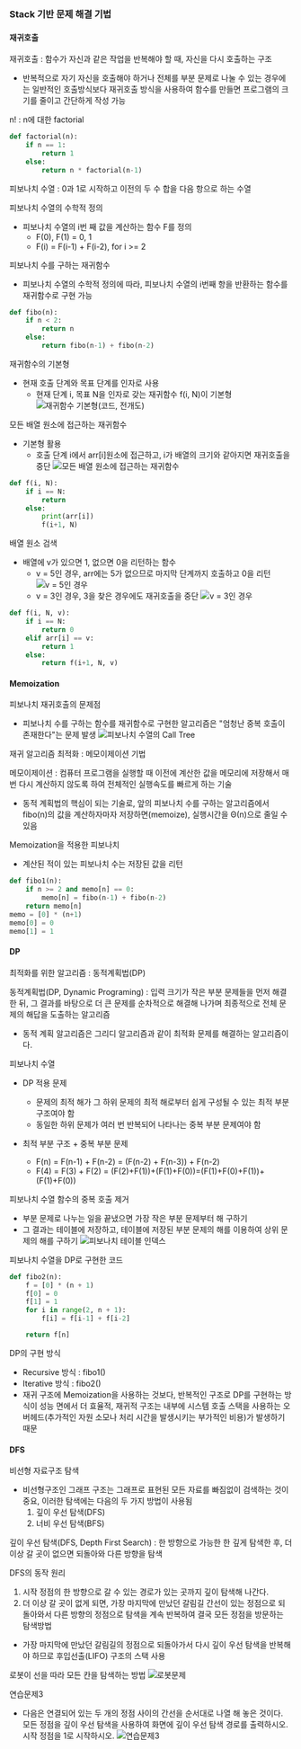 ### Stack 기반 문제 해결 기법
#### 재귀호출
재귀호출 : 함수가 자신과 같은 작업을 반복해야 할 때, 자신을 다시 호출하는 구조
- 반복적으로 자기 자신을 호출해야 하거나 전체를 부분 문제로 나눌 수 있는 경우에는 일반적인 호출방식보다 재귀호출 방식을 사용하여 함수를 만들면 프로그램의 크기를 줄이고 간단하게 작성 가능

n! : n에 대한 factorial
```python
def factorial(n):
    if n == 1:
        return 1
    else:
        return n * factorial(n-1)
```

피보나치 수열 : 0과 1로 시작하고 이전의 두 수 합을 다음 항으로 하는 수열

피보나치 수열의 수학적 정의
- 피보나치 수열의 i번 째 값을 계산하는 함수 F를 정의
  - F(0), F(1) = 0, 1
  - F(i) = F(i-1) + F(i-2), for i >= 2

피보나치 수를 구하는 재귀함수
- 피보나치 수열의 수학적 정의에 따라, 피보나치 수열의 i번째 항을 반환하는 함수를 재귀함수로 구현 가능
```python
def fibo(n):
    if n < 2:
        return n
    else:
        return fibo(n-1) + fibo(n-2)
```

재귀함수의 기본형
- 현재 호출 단계와 목표 단계를 인자로 사용
  - 현재 단계 i, 목표 N을 인자로 갖는 재귀함수 f(i, N)이 기본형
![재귀함수 기본형(코드, 전개도)](재귀함수.png)

모든 배열 원소에 접근하는 재귀함수
- 기본형 활용
  - 호출 단계 i에서 arr[i]원소에 접근하고, i가 배열의 크기와 같아지면 재귀호출을 중단
  ![모든 배열 원소에 접근하는 재귀함수](모든배열원소에접근.png)
```python
def f(i, N):
    if i == N:
        return
    else:
        print(arr[i])
        f(i+1, N)
```

배열 원소 검색
- 배열에 v가 있으면 1, 없으면 0을 리턴하는 함수
  - v = 5인 경우, arr에는 5가 없으므로 마지막 단계까지 호출하고 0을 리턴
  ![v = 5인 경우](v=5.png)
  - v = 3인 경우, 3을 찾은 경우에도 재귀호출을 중단
  ![v = 3인 경우](v=3.png)
```python
def f(i, N, v):
    if i == N:
        return 0
    elif arr[i] == v:
        return 1
    else:
        return f(i+1, N, v)
```

#### Memoization
피보나치 재귀호출의 문제점
- 피보나치 수를 구하는 함수를 재귀함수로 구현한 알고리즘은 "엄청난 중복 호출이 존재한다"는 문제 발생
![피보나치 수열의 Call Tree](피보나치calltree.png)

재귀 알고리즘 최적화 : 메모이제이션 기법

메모이제이션 : 컴퓨터 프로그램을 실행할 때 이전에 계산한 값을 메모리에 저장해서 매번 다시 계산하지 않도록 하여 전체적인 실행속도를 빠르게 하는 기술
- 동적 계획법의 핵심이 되는 기술로, 앞의 피보나치 수를 구하는 알고리즘에서 fibo(n)의 값을 계산하자마자 저장하면(memoize), 실행시간을 Θ(n)으로 줄일 수 있음

Memoization을 적용한 피보나치
- 계산된 적이 있는 피보나치 수는 저장된 값을 리턴
```python
def fibo1(n):
    if n >= 2 and memo[n] == 0:
        memo[n] = fibo(n-1) + fibo(n-2)
    return memo[n]
memo = [0] * (n+1)
memo[0] = 0
memo[1] = 1
```

#### DP
최적화를 위한 알고리즘 : 동적계획법(DP)

동적계획법(DP, Dynamic Programing) : 입력 크기가 작은 부분 문제들을 먼저 해결한 뒤, 그 결과를 바탕으로 더 큰 문제를 순차적으로 해결해 나가며 최종적으로 전체 문제의 해답을 도출하는 알고리즘
- 동적 계획 알고리즘은 그리디 알고리즘과 같이 최적화 문제를 해결하는 알고리즘이다.

피보나치 수열
- DP 적용 문제
  - 문제의 최적 해가 그 하위 문제의 최적 해로부터 쉽게 구성될 수 있는 최적 부분구조여야 함
  - 동일한 하위 문제가 여러 번 반복되어 나타나는 중복 부분 문제여야 함

- 최적 부분 구조 + 중복 부분 문제
  - F(n) = F(n-1) + F(n-2) = (F(n-2) + F(n-3)) + F(n-2)
  - F(4) = F(3) + F(2) = (F(2)+F(1))+(F(1)+F(0))=(F(1)+F(0)+F(1))+(F(1)+F(0))

피보나치 수열 함수의 중복 호출 제거
- 부분 문제로 나누는 일을 끝냈으면 가장 작은 부분 문제부터 해 구하기
- 그 결과는 테이블에 저장하고, 테이블에 저장된 부분 문제의 해를 이용하여 상위 문제의 해를 구하기
![피보나치 테이블 인덱스](피보테이블.png)

피보나치 수열을 DP로 구현한 코드
```python
def fibo2(n):
    f = [0] * (n + 1)
    f[0] = 0
    f[1] = 1
    for i in range(2, n + 1):
        f[i] = f[i-1] + f[i-2]

    return f[n]
```

DP의 구현 방식
- Recursive 방식 : fibo1()
- Iterative 방식 : fibo2()
- 재귀 구조에 Memoization을 사용하는 것보다, 반복적인 구조로 DP를 구현하는 방식이 성능 면에서 더 효율적, 재귀적 구조는 내부에 시스템 호출 스택을 사용하는 오버헤드(추가적인 자원 소모나 처리 시간을 발생시키는 부가적인 비용)가 발생하기 때문

#### DFS
비선형 자료구조 탐색
- 비선형구조인 그래프 구조는 그래프로 표현된 모든 자료를 빠짐없이 검색하는 것이 중요, 이러한 탐색에는 다음의 두 가지 방법이 사용됨
  1. 깊이 우선 탐색(DFS)
  2. 너비 우선 탐색(BFS)

깊이 우선 탐색(DFS, Depth First Search) : 한 방향으로 가능한 한 깊게 탐색한 후, 더 이상 갈 곳이 없으면 되돌아와 다른 방향을 탐색

DFS의 동작 원리
1. 시작 정점의 한 방향으로 갈 수 있는 경로가 있는 곳까지 깊이 탐색해 나간다.
2. 더 이상 갈 곳이 없게 되면, 가장 마지막에 만났던 갈림길 간선이 있는 정점으로 되돌아와서 다른 방향의 정점으로 탐색을 계속 반복하여 결국 모든 정점을 방문하는 탐색방법
- 가장 마지막에 만났던 갈림길의 정점으로 되돌아가서 다시 깊이 우선 탐색을 반복해야 하므로 후입선출(LIFO) 구조의 스택 사용

로봇이 선을 따라 모든 칸을 탐색하는 방법
![로봇문제](로봇문제.png)

연습문제3
- 다음은 연결되어 있는 두 개의 정점 사이의 간선을 순서대로 나열 해 놓은 것이다. 모든 정점을 깊이 우선 탐색을 사용하여 화면에 깊이 우선 탐색 경로를 출력하시오. 시작 정점을 1로 시작하시오.
![연습문제3](연습문제3.png)